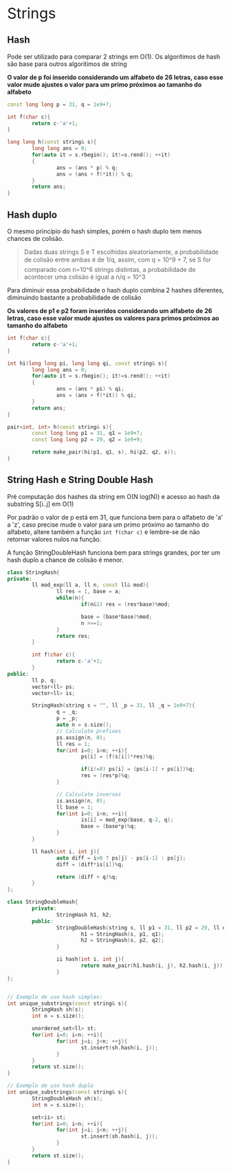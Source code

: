 <div  style="font-size: 34px">
Strings
</div>

## Hash

Pode ser utilizado para comparar 2 strings em O(1). Os algorítimos de hash são base para outros algorítimos de string

**O valor de p foi inserido considerando um alfabeto de 26 letras, caso esse valor mude ajustes o valor para um primo próximos ao tamanho do alfabeto**

```c++
const long long p = 31, q = 1e9+7;

int f(char c){
        return c-'a'+1;
}

long long h(const string& s){
        long long ans = 0;
        for(auto it = s.rbegin(); it!=s.rend(); ++it)
        {
                ans = (ans * p) % q;
                ans = (ans + f(*it)) % q;
        }
        return ans;
}

```

## Hash duplo

O mesmo princípio do hash simples, porém o hash duplo tem menos chances de colisão.

> Dadas duas strings S e T escolhidas aleatoriamente, a probabilidade de colisão entre ambas é de 1/q, assim, com q = 10^9 + 7, se S for comparado com n=10^6 strings distintas, a probabilidade de acontecer uma colisão é igual a n/q = 10^3

Para diminuir essa probabilidade o hash duplo combina 2 hashes diferentes, diminuindo bastante a probabilidade de colisão

**Os valores de p1 e p2 foram inseridos considerando um alfabeto de 26 letras, caso esse valor mude ajustes os valores para primos próximos ao tamanho do alfabeto**

```c++
int f(char c){
        return c-'a'+1;
}

int hi(long long pi, long long qi, const string& s){
        long long ans = 0;
        for(auto it = s.rbegin(); it!=s.rend(); ++it)
        {
                ans = (ans * pi) % qi;
                ans = (ans + f(*it)) % qi;
        }
        return ans;
}

pair<int, int> h(const string& s){
        const long long p1 = 31, q1 = 1e9+7;
        const long long p2 = 29, q2 = 1e9+9;

        return make_pair(hi(p1, q1, s), hi(p2, q2, s));
}
```

## String Hash e String Double Hash

Pré computação dos hashes da string em O(N log(N)) e acesso ao hash da substring S[i..j] em O(1)

Por padrão o valor de p está em 31, que funciona bem para o alfabeto de 'a' a 'z', caso precise mude o valor para um primo próximo ao tamanho do alfabeto, altere também a função `int f(char c)` e lembre-se de não retornar valores nulos na função.

A função StringDoubleHash funciona bem para strings grandes, por ter um hash duplo a chance de colisão é menor.

```c++
class StringHash{
private:
        ll mod_exp(ll a, ll n, const ll& mod){
                ll res = 1, base = a;
                while(n){
                        if(n&1) res = (res*base)%mod;

                        base = (base*base)%mod;
                        n >>=1;
                }
                return res;
        }

        int f(char c){
                return c-'a'+1;
        }
public:
        ll p, q;
        vector<ll> ps;
        vector<ll> is;

        StringHash(string s = "", ll _p = 31, ll _q = 1e9+7){
                q = _q;
                p = _p;
                auto n = s.size();
                // Calculate prefixes
                ps.assign(n, 0);
                ll res = 1;
                for(int i=0; i<n; ++i){
                        ps[i] = (f(s[i])*res)%q;

                        if(i!=0) ps[i] = (ps[i-1] + ps[i])%q;
                        res = (res*p)%q;
                }

                // Calculate inverses
                is.assign(n, 0);
                ll base = 1;
                for(int i=0; i<n; ++i){
                        is[i] = mod_exp(base, q-2, q);
                        base = (base*p)%q;
                }
        }

        ll hash(int i, int j){
                auto diff = i>0 ? ps[j] - ps[i-1] : ps[j];
                diff = (diff*is[i])%q;

                return (diff + q)%q;
        }
};

class StringDoubleHash{
        private:
                StringHash h1, h2;
        public:
                StringDoubleHash(string s, ll p1 = 31, ll p2 = 29, ll q1 = 1e9+7, ll q2 = 1e9+9){
                        h1 = StringHash(s, p1, q1);
                        h2 = StringHash(s, p2, q2);
                }

                ii hash(int i, int j){
                        return make_pair(h1.hash(i, j), h2.hash(i, j));
                }
};


// Exemplo de uso hash simples:
int unique_substrings(const string& s){
        StringHash sh(s);
        int n = s.size();

        unordered_set<ll> st;
        for(int i=0; i<n; ++i){
                for(int j=i; j<n; ++j){
                        st.insert(sh.hash(i, j));
                }
        }
        return st.size();
}

// Exemplo de uso hash duplo
int unique_substrings(const string& s){
        StringDoubleHash sh(s);
        int n = s.size();

        set<ii> st;
        for(int i=0; i<n; ++i){
                for(int j=i; j<n; ++j){
                        st.insert(sh.hash(i, j));
                }
        }
        return st.size();
}

```

